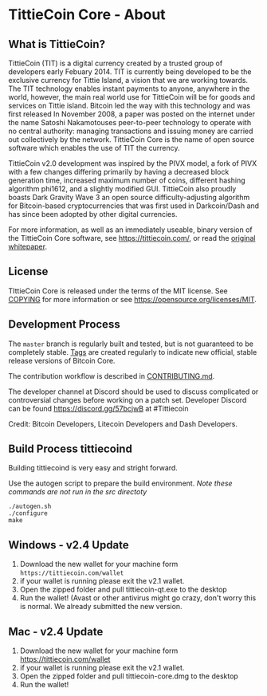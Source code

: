 TittieCoin Core - About
=====================================

What is TittieCoin?
----------------

TittieCoin (TIT) is a digital currency created by a trusted group of
developers early Febuary 2014. TIT is currently being developed to be
the exclusive currency for Tittie Island, a vision that we are working towards.
The TIT technology enables instant payments to anyone, anywhere in the world, however,
the main real world use for TittieCoin will be for goods and services on Tittie island. 
Bitcoin led the way with this technology and was first released In November 2008,
a paper was posted on the internet under the name Satoshi Nakamotouses peer-to-peer
technology to operate with no central authority: managing transactions and issuing
money are carried out collectively by the network. TittieCoin Core is the name of
open source software which enables the use of TIT the currency. 

TittieCoin v2.0 development was inspired by the PIVX model, a fork of PIVX with a few changes
differing primarily by having a decreased block generation time, increased maximum number of coins, 
different hashing algorithm phi1612, and a slightly modified GUI.
TittieCoin also proudly boasts Dark Gravity Wave 3 an open source difficulty-adjusting algorithm
for Bitcoin-based cryptocurrencies that was first used in Darkcoin/Dash and has since
been adopted by other digital currencies.

For more information, as well as an immediately useable, binary version of
the TittieCoin Core software, see https://tittiecoin.com/, or read the
[original whitepaper](https://tittiecoin.com/tittiecoin.pdf).

License
-------

TIttieCoin Core is released under the terms of the MIT license. See [COPYING](COPYING) for more
information or see https://opensource.org/licenses/MIT.

Development Process
-------------------

The `master` branch is regularly built and tested, but is not guaranteed to be
completely stable. [Tags](https://github.com/tittiecoin/tittiecoin-2-0/tags) are created
regularly to indicate new official, stable release versions of Bitcoin Core.

The contribution workflow is described in [CONTRIBUTING.md](CONTRIBUTING.md).

The developer channel at Discord should be used to discuss complicated or controversial changes before
working on a patch set. Developer Discord can be found https://discord.gg/57bcjwB at #Tittiecoin

Credit: Bitcoin Developers, Litecoin Developers and Dash Developers.

Build Process tittiecoind
-------------------------

Building tittiecoind is very easy and stright forward.

Use the autogen script to prepare the build environment. *Note these commands are not run in the src directoty*

    ./autogen.sh
    ./configure
    make

**Windows - v2.4 Update**
-------------------------
1. Download the new wallet for your machine form `https://tittiecoin.com/wallet`
2. if your wallet is running please exit the v2.1 wallet. 
3. Open the zipped folder and pull tittiecoin-qt.exe to the desktop
4. Run the wallet! (Avast or other antivirus might go crazy, don't worry this is normal. We already submitted the new version.

**Mac - v2.4 Update**
-------------------------
1. Download the new wallet for your machine form https://tittiecoin.com/wallet
2. if your wallet is running please exit the v2.1 wallet. 
3. Open the zipped folder and pull tittiecoin-core.dmg to the desktop
4. Run the wallet!
